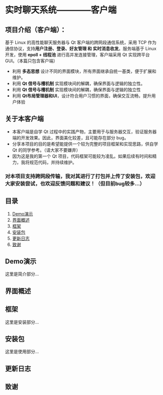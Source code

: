 # 实时聊天系统————客户端
## 项目介绍（客户端）：
基于 Linux 的高性能聊天服务器与 Qt 客户端的跨网段通信系统，采用 TCP 作为通信协议，支持**用户注册、登录、好友管理 和 实时消息收发**。服务端基于 Linux 开发，使用 **epoll + 线程池** 进行高并发连接管理，客户端采用 Qt 实现跨平台 GUI。（本篇只包含客户端）

- 利用 **多态思想** 设计不同的界面模块，所有界面继承自统一基类，便于扩展和维护。
- 利用 **Qt 信号与槽机制** 实现模块间的解耦，确保界面与逻辑的独立性。
- 利用 **Qt 信号与槽机制** 实现模块间的解耦，确保界面与逻辑的独立性
- 利用 **Qt布局管理器和UI**，设计符合用户习惯的界面，确保交互流畅，提升用户体验

## 关于本客户端
- 本客户端是自学 Qt 过程中的实践产物，主要用于与服务器交互，验证服务器端的开发效果。因此，界面美化较差，且可能存在部分 bug。
- 分享本项目的目的是希望能提供一个较为完整的项目框架和实现思路，供自学 Qt 的同学参考。（请大家不要嫌弃）
- 因为这是我的第一个 Qt 项目，代码框架可能较为凌乱。如果后续有时间和精力，我将规范代码，并持续维护。

### **对本项目支持跨网段传输，我对其进行了打包并上传了安装包，欢迎大家安装尝试，也欢迎反馈问题和建议！（但目前bug较多...）**

## 目录
1. [Demo演示](#Demo演示)
2. [界面概述](#界面概述)
3. [框架](#框架)
4. [安装包](#安装包)
5. [更新日志](#更新日志)
6. [致谢](#致谢)


## Demo演示
这里是简介部分...

## 界面概述


## 框架
这里是安装部分...

## 安装包
这里是使用部分...

## 更新日志

## 致谢
